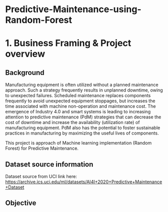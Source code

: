 # Predictive-Maintenance-using-Random-Forest

# 1. Business Framing & Project overview

## Background
Manufacturing equipment is often utilized without a planned maintenance approach. Such a strategy frequently results in unplanned downtime, owing to unexpected failures. Scheduled maintenance replaces components frequently to avoid unexpected equipment stoppages, but increases the time associated with machine non-operation and maintenance cost. The emergence of Industry 4.0 and smart systems is leading to increasing attention to predictive maintenance (PdM) strategies that can decrease the cost of downtime and increase the availability (utilization rate) of manufacturing equipment. PdM also has the potential to foster sustainable practices in manufacturing by maximizing the useful lives of components.

This project is approach of Machine learning implementation (Random Forest) for Predictive Maintenance.

## Dataset source information
Dataset source from UCI link here: https://archive.ics.uci.edu/ml/datasets/AI4I+2020+Predictive+Maintenance+Dataset

## Objective
